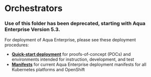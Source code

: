 # Orchestrators

### Use of this folder has been deprecated, starting with Aqua Enterprise Version 5.3.

For deployment of Aqua Enterprise, please see these deployment procedures:
* [**Quick-start deployment**](https://github.com/aquasecurity/deployments/tree/5.3/orchestrators/kubernetes/quick_start) for proofs-of-concept (POCs) and environments intended for instruction, development, and test
* [**Manifests**](https://github.com/aquasecurity/deployments/tree/5.3/orchestrators/kubernetes/manifests) for current Aqua Enterprise deployment manifests for all Kubernetes platforms and OpenShift
